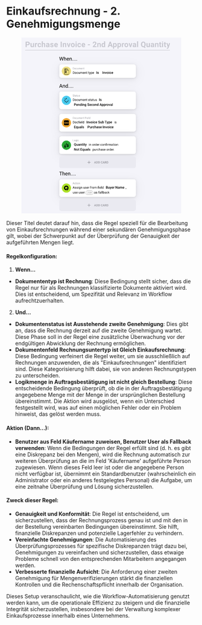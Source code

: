 # Einkaufsrechnung - 2. Genehmigungsmenge

<figure><img src="../../../.gitbook/assets/Bildschirmfoto 2024-05-03 um 14.56.54.png" alt=""><figcaption></figcaption></figure>

Dieser Titel deutet darauf hin, dass die Regel speziell für die Bearbeitung von Einkaufsrechnungen während einer sekundären Genehmigungsphase gilt, wobei der Schwerpunkt auf der Überprüfung der Genauigkeit der aufgeführten Mengen liegt.

#### Regelkonfiguration:

1. **Wenn…**
* **Dokumententyp ist Rechnung**: Diese Bedingung stellt sicher, dass die Regel nur für als Rechnungen klassifizierte Dokumente aktiviert wird. Dies ist entscheidend, um Spezifität und Relevanz im Workflow aufrechtzuerhalten.
2. **Und…**
* **Dokumentenstatus ist Ausstehende zweite Genehmigung**: Dies gibt an, dass die Rechnung derzeit auf die zweite Genehmigung wartet. Diese Phase soll in der Regel eine zusätzliche Überwachung vor der endgültigen Abwicklung der Rechnung ermöglichen.
* **Dokumentenfeld Rechnungsuntertyp ist Gleich Einkaufsrechnung**: Diese Bedingung verfeinert die Regel weiter, um sie ausschließlich auf Rechnungen anzuwenden, die als "Einkaufsrechnungen" identifiziert sind. Diese Kategorisierung hilft dabei, sie von anderen Rechnungstypen zu unterscheiden.
* **Logikmenge in Auftragsbestätigung ist nicht gleich Bestellung**: Diese entscheidende Bedingung überprüft, ob die in der Auftragsbestätigung angegebene Menge mit der Menge in der ursprünglichen Bestellung übereinstimmt. Die Aktion wird ausgelöst, wenn ein Unterschied festgestellt wird, was auf einen möglichen Fehler oder ein Problem hinweist, das gelöst werden muss.

#### Aktion (Dann…):

* **Benutzer aus Feld Käufername zuweisen, Benutzer User als Fallback verwenden**: Wenn die Bedingungen der Regel erfüllt sind (d. h. es gibt eine Diskrepanz bei den Mengen), wird die Rechnung automatisch zur weiteren Überprüfung an die im Feld 'Käufername' aufgeführte Person zugewiesen. Wenn dieses Feld leer ist oder die angegebene Person nicht verfügbar ist, übernimmt ein Standardbenutzer (wahrscheinlich ein Administrator oder ein anderes festgelegtes Personal) die Aufgabe, um eine zeitnahe Überprüfung und Lösung sicherzustellen.

#### Zweck dieser Regel:

* **Genauigkeit und Konformität**: Die Regel ist entscheidend, um sicherzustellen, dass der Rechnungsprozess genau ist und mit den in der Bestellung vereinbarten Bedingungen übereinstimmt. Sie hilft, finanzielle Diskrepanzen und potenzielle Lagerfehler zu verhindern.
* **Vereinfachte Genehmigungen**: Die Automatisierung des Überprüfungsprozesses für spezifische Diskrepanzen trägt dazu bei, Genehmigungen zu vereinfachen und sicherzustellen, dass etwaige Probleme schnell von den entsprechenden Mitarbeitern angegangen werden.
* **Verbesserte finanzielle Aufsicht**: Die Anforderung einer zweiten Genehmigung für Mengenverifizierungen stärkt die finanziellen Kontrollen und die Rechenschaftspflicht innerhalb der Organisation.

Dieses Setup veranschaulicht, wie die Workflow-Automatisierung genutzt werden kann, um die operationale Effizienz zu steigern und die finanzielle Integrität sicherzustellen, insbesondere bei der Verwaltung komplexer Einkaufsprozesse innerhalb eines Unternehmens.
